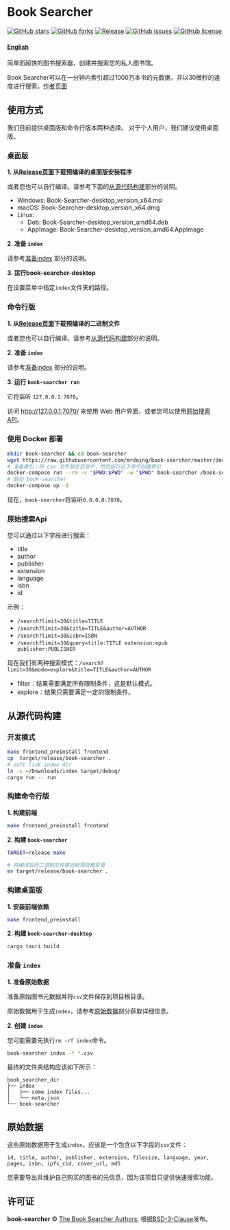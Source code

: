 # Book Searcher

[![GitHub stars](https://img.shields.io/github/stars/book-searcher-org/book-searcher)](https://github.com/book-searcher-org/book-searcher/stargazers)
[![GitHub forks](https://img.shields.io/github/forks/book-searcher-org/book-searcher)](https://github.com/book-searcher-org/book-searcher/network)
[![Release](https://img.shields.io/github/release/book-searcher-org/book-searcher)](https://github.com/book-searcher-org/book-searcher/releases)
[![GitHub issues](https://img.shields.io/github/issues/book-searcher-org/book-searcher)](https://github.com/book-searcher-org/book-searcher/issues)
[![GitHub license](https://img.shields.io/github/license/book-searcher-org/book-searcher)](https://github.com/book-searcher-org/book-searcher/blob/master/LICENSE)

#### [English](https://github.com/mrdoing/book-searcher/blob/master/README.md)

简单而超快的图书搜索器，创建并搜索您的私人图书馆。

Book Searcher可以在一分钟内索引超过1000万本书的元数据，并以30微秒的速度进行搜索。[作者页面](https://github.com/book-searcher-org/book-searcher)

## 使用方式

我们目前提供桌面版和命令行版本两种选择。
对于个人用户，我们建议使用桌面版。

### 桌面版

**1. 从[Release页面](https://github.com/mrdoing/book-searcher/releases)下载预编译的桌面版安装程序**

或者您也可以自行编译。请参考下面的[从源代码构建](#构建桌面版)部分的说明。

- Windows: Book-Searcher-desktop_version_x64.msi
- macOS: Book-Searcher-desktop_version_x64.dmg
- Linux:
    - Deb: Book-Searcher-desktop_version_amd64.deb
    - AppImage: Book-Searcher-desktop_version_amd64.AppImage

**2. 准备 `index`**

请参考[准备index](#准备-index) 部分的说明。

**3. 运行book-searcher-desktop**

在设置菜单中指定`index`文件夹的路径。

### 命令行版

**1. 从[Release页面](https://github.com/mrdoing/book-searcher/releases)下载预编译的二进制文件**

或者您也可以自行编译。请参考[从源代码构建](#构建命令行版)部分的说明。

**2. 准备 `index`**

请参考[准备index](#准备-index) 部分的说明。

**3. 运行 `book-searcher run`**

它将监听 `127.0.0.1:7070`。

访问 http://127.0.0.1:7070/ 来使用 Web 用户界面，或者您可以使用[原始搜索API](#原始搜索api)。


### 使用 Docker 部署

```bash
mkdir book-searcher && cd book-searcher
wget https://raw.githubusercontent.com/mrdoing/book-searcher/master/docker-compose.yml
# 准备索引：将 csv 文件放在目录中，然后运行以下命令创建索引
docker-compose run --rm -v "$PWD:$PWD" -w "$PWD" book-searcher /book-searcher index -f *.csv
# 启动 book-searcher
docker-compose up -d
```
现在，`book-searcher`将监听`0.0.0.0:7070`。

### 原始搜索Api

您可以通过以下字段进行搜索：

- title
- author
- publisher
- extension
- language
- isbn
- id

示例：

- `/search?limit=30&title=TITLE`
- `/search?limit=30&title=TITLE&author=AUTHOR`
- `/search?limit=30&isbn=ISBN`
- `/search?limit=30&query=title:TITLE extension:epub publisher:PUBLISHER`

现在我们有两种搜索模式：`/search?limit=30&mode=explore&title=TITLE&author=AUTHOR`

- filter：结果需要满足所有限制条件，这是默认模式。
- explore：结果只需要满足一定的限制条件。

## 从源代码构建

### 开发模式
```sh
make frontend_preinstall frontend
cp  target/release/book-searcher .
# soft link index dir
ln -s ~/Downloads/index target/debug/
cargo run -- run
```

### 构建命令行版

**1. 构建前端**

```bash
make frontend_preinstall frontend
```

**2. 构建 `book-searcher`**

```bash
TARGET=release make

# 将编译后的二进制文件移动到项目根目录
mv target/release/book-searcher .
```

### 构建桌面版

**1. 安装前端依赖**

```bash
make frontend_preinstall
```

**2. 构建 `book-searcher-desktop`**

```bash
cargo tauri build
```

### 准备 `index`

**1. 准备原始数据**

准备原始图书元数据并将`csv`文件保存到项目根目录。

原始数据用于生成`index`，请参考[原始数据](#原始数据)部分获取详细信息。

**2. 创建 `index`**

您可能需要先执行`rm -rf index`命令。

```bash
book-searcher index -f *.csv
```

最终的文件夹结构应该如下所示：

```
book_searcher_dir
├── index
│   ├── some index files...
│   └── meta.json
└── book-searcher
```

## 原始数据

这些原始数据用于生成`index`，应该是一个包含以下字段的`csv`文件：

```
id, title, author, publisher, extension, filesize, language, year, pages, isbn, ipfs_cid, cover_url, md5
```

您需要导出并维护自己购买的图书的元信息，因为该项目只提供快速搜索功能。

## 许可证

**book-searcher** © [The Book Searcher Authors](https://github.com/book-searcher-org/book-searcher/graphs/contributors), 根据[BSD-3-Clause]((./LICENSE))发布。
